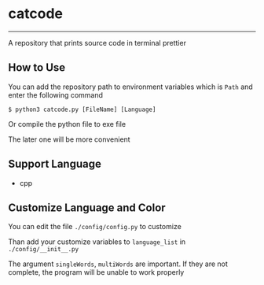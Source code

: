 # catcode
---
A repository that prints source code in terminal prettier

## How to Use
You can add the repository path to environment variables which is `Path` and enter the following command
```
$ python3 catcode.py [FileName] [Language]
```
Or compile the python file to exe file

The later one will be more convenient

## Support Language
- cpp

## Customize Language and Color
You can edit the file `./config/config.py` to customize

Than add your customize variables to `language_list` in `./config/__init__.py`

The argument `singleWords`, `multiWords` are important. If they are not complete, the program will be unable to work properly
